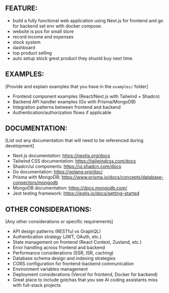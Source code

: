 ## FEATURE:
- build a fully functional web application using Next.js for frontend and go for backend set env with docker compose.
- website is pos for small store
- record income and expenses
- stock system
- dashboard
- top product selling 
- auto setup stock grest product they shuold buy next time.

## EXAMPLES:

[Provide and explain examples that you have in the `examples/` folder]
- Frontend component examples (React/Next.js with Tailwind + Shadcn)
- Backend API handler examples (Go with Prisma/MongoDB)
- Integration patterns between frontend and backend
- Authentication/authorization flows if applicable

## DOCUMENTATION:

[List out any documentation that will need to be referenced during development]
- Next.js documentation: https://nextjs.org/docs
- Tailwind CSS documentation: https://tailwindcss.com/docs
- Shadcn/ui components: https://ui.shadcn.com/docs
- Go documentation: https://golang.org/doc/
- Prisma with MongoDB: https://www.prisma.io/docs/concepts/database-connectors/mongodb
- MongoDB documentation: https://docs.mongodb.com/
- Jest testing framework: https://jestjs.io/docs/getting-started

## OTHER CONSIDERATIONS:

[Any other considerations or specific requirements]
- API design patterns (RESTful vs GraphQL)
- Authentication strategy (JWT, OAuth, etc.)
- State management on frontend (React Context, Zustand, etc.)
- Error handling across frontend and backend
- Performance considerations (SSR, ISR, caching)
- Database schema design and indexing strategies
- CORS configuration for frontend-backend communication
- Environment variables management
- Deployment considerations (Vercel for frontend, Docker for backend)
- Great place to include gotchas that you see AI coding assistants miss with full-stack projects
